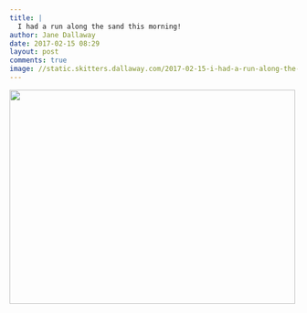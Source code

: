 ```yaml
---
title: |
  I had a run along the sand this morning!
author: Jane Dallaway
date: 2017-02-15 08:29
layout: post
comments: true
image: //static.skitters.dallaway.com/2017-02-15-i-had-a-run-along-the-sand-this-morning-thumb-IMG_0994.JPG
---
```


<div>
        <a href="//static.skitters.dallaway.com/2017-02-15-i-had-a-run-along-the-sand-this-morning-fullsize-IMG_0994.JPG">
          <img src="//static.skitters.dallaway.com/2017-02-15-i-had-a-run-along-the-sand-this-morning-thumb-IMG_0994.JPG" width="500" height="375"/>
        </a>
      </div>


  
      